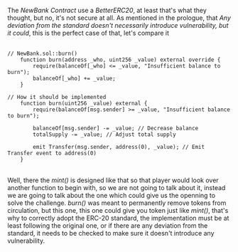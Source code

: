 The *NewBank Contract* use a *BetterERC20*, at least that's what they thought, but no, it's not secure at all. As mentioned in the prologue, that *Any deviation from the standard doesn't necessarily introduce vulnerability, but it could*, this is the perfect case of that, let's compare it &nbsp;  
&nbsp;  
```solidity
// NewBank.sol::burn()
    function burn(address _who, uint256 _value) external override {
        require(balanceOf[_who] <= _value, "Insufficient balance to burn");
        balanceOf[_who] += _value;
    }

// How it should be implemented
    function burn(uint256 _value) external {
        require(balanceOf[msg.sender] >= _value, "Insufficient balance to burn");
        
        balanceOf[msg.sender] -= _value; // Decrease balance
        totalSupply -= _value; // Adjust total supply 

        emit Transfer(msg.sender, address(0), _value); // Emit Transfer event to address(0)
    }
```
&nbsp;  
Well, there the *mint()* is designed like that so that player would look over another function to begin with, so we are not going to talk about it, instead we are going to talk about the one which could give us the openning to solve the challenge. *burn()* was meant to permanently remove tokens from circulation, but this one, this one could give you token just like *mint()*, that's why to correctly adopt the ERC-20 standard, the implementation must be at least following the original one, or if there are any deviation from the standard, it needs to be checked to make sure it doesn't introduce any vulnerability.